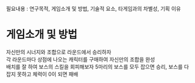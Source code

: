 필요내용 : 연구목적, 게임소개 및 방법, 기술적 요소, 타게임과의 차별성, 기획 이유

# 게임소개 및 방법    
자신만의 시너지와 조합으로 라운드에서 승리하자  
각 라운드마다 상점에 나오는 캐릭터를 구매하여 자신만의 조합을 완성  
배치를 잘 하여 보스의 스킬을 회피해보자
5마리의 보스를 모두 잡으면 승리, 보스를 다 잡지 못하고 체력이 0이 되면 패배


